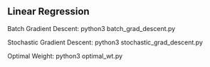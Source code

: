 ## Linear Regression

Batch Gradient Descent: python3 batch_grad_descent.py

Stochastic Gradient Descent: python3 stochastic_grad_descent.py

Optimal Weight: python3 optimal_wt.py
